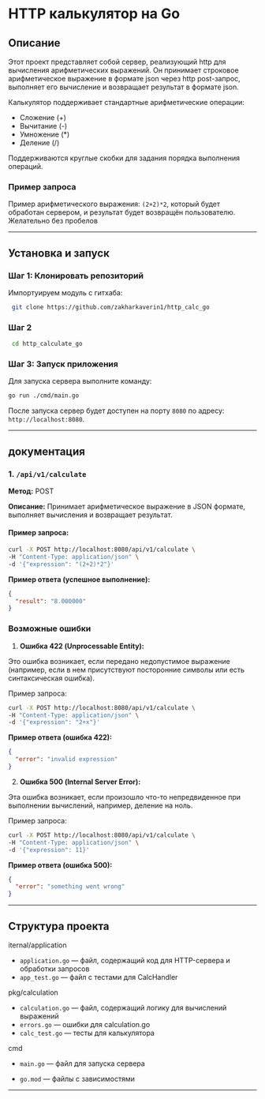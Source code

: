 

# HTTP калькулятор на Go

## Описание

Этот проект представляет собой сервер, реализующий http для вычисления арифметических выражений. Он принимает строковое арифметическое выражение в формате json через http post-запрос, выполняет его вычисление и возвращает результат в формате json.

Калькулятор поддерживает стандартные арифметические операции:
- Сложение (+)
- Вычитание (-)
- Умножение (*)
- Деление (/)

Поддерживаются круглые скобки для задания порядка выполнения операций.

### Пример запроса

Пример арифметического выражения: `(2+2)*2`, который будет обработан сервером, и результат будет возвращён пользователю. 
Желательно без пробелов

---

## Установка и запуск

### Шаг 1: Клонировать репозиторий

Импортуируем модуль с гитхаба:

```bash
 git clone https://github.com/zakharkaverin1/http_calc_go
```

### Шаг 2


```bash
 cd http_calculate_go
```

### Шаг 3: Запуск приложения

Для запуска сервера выполните команду:

```bash
go run ./cmd/main.go
```

После запуска сервер будет доступен на порту `8080` по адресу: `http://localhost:8080`.

---

## документация

### 1. `/api/v1/calculate`

**Метод:** POST

**Описание:** Принимает арифметическое выражение в JSON формате, выполняет вычисления и возвращает результат.

#### Пример запроса:

```bash
curl -X POST http://localhost:8080/api/v1/calculate \
-H "Content-Type: application/json" \
-d '{"expression": "(2+2)*2"}'
```

**Пример ответа (успешное выполнение):**

```json
{
  "result": "8.000000"
}
```

### Возможные ошибки

1. **Ошибка 422 (Unprocessable Entity):**

Это ошибка возникает, если передано недопустимое выражение (например, если в нем присутствуют посторонние символы или есть синтаксическая ошибка).

Пример запроса:

```bash
curl -X POST http://localhost:8080/api/v1/calculate \
-H "Content-Type: application/json" \
-d '{"expression": "2+x"}'
```

**Пример ответа (ошибка 422):**

```json
{
  "error": "invalid expression"
}
```

2. **Ошибка 500 (Internal Server Error):**

Эта ошибка возникает, если произошло что-то непредвиденное при выполнении вычислений, например, деление на ноль.

Пример запроса:

```bash
curl -X POST http://localhost:8080/api/v1/calculate \
-H "Content-Type: application/json" \
-d '{"expression": 11}'
```

**Пример ответа (ошибка 500):**

```json
{
  "error": "something went wrong"
}
```

---

## Структура проекта

iternal/application
- `application.go` — файл, содержащий код для HTTP-сервера и обработки запросов
- `app_test.go` — файл с тестами для CalcHandler

pkg/calculation
- `calculation.go` — файл, содержащий логику для вычислений выражений
- `errors.go` — ошибки для calculation.go
- `calc_test.go` — тесты для калькулятора

cmd
- `main.go` — файл для запуска сервера


- `go.mod`  — файлы с зависимостями

---
